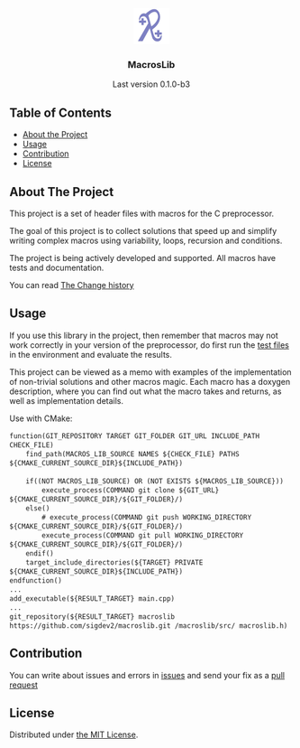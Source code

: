 <p align="center">
    <img src="https://raw.githubusercontent.com/sigdev2/macroslib/master/icon.png" alt="Logo" width="64" height="64">
    <h3 align="center">MacrosLib</h3>
    <p align="center">Last version 0.1.0-b3</p>
</p>


## Table of Contents

* [About the Project](#about-the-project)
* [Usage](#usage)
* [Contribution](#contribution)
* [License](#license)


## About The Project

This project is a set of header files with macros for the C preprocessor.

The goal of this project is to collect solutions that speed up and simplify writing complex macros using variability, loops, recursion and conditions.

The project is being actively developed and supported. All macros have tests and documentation.

You can read [The Change history](./CHANGELOG)


## Usage

If you use this library in the project, then remember that macros may not work correctly in your version of the preprocessor, do first run the [test files](./tests/) in the environment and evaluate the results.

This project can be viewed as a memo with examples of the implementation of non-trivial solutions and other macros magic. Each macro has a doxygen description, where you can find out what the macro takes and returns, as well as implementation details.

Use with CMake:

    function(GIT_REPOSITORY TARGET GIT_FOLDER GIT_URL INCLUDE_PATH CHECK_FILE)
        find_path(MACROS_LIB_SOURCE NAMES ${CHECK_FILE} PATHS ${CMAKE_CURRENT_SOURCE_DIR}${INCLUDE_PATH})

        if((NOT MACROS_LIB_SOURCE) OR (NOT EXISTS ${MACROS_LIB_SOURCE}))
            execute_process(COMMAND git clone ${GIT_URL} ${CMAKE_CURRENT_SOURCE_DIR}/${GIT_FOLDER}/)
        else()
            # execute_process(COMMAND git push WORKING_DIRECTORY ${CMAKE_CURRENT_SOURCE_DIR}/${GIT_FOLDER}/)
            execute_process(COMMAND git pull WORKING_DIRECTORY ${CMAKE_CURRENT_SOURCE_DIR}/${GIT_FOLDER}/)
        endif()
        target_include_directories(${TARGET} PRIVATE ${CMAKE_CURRENT_SOURCE_DIR}${INCLUDE_PATH})
    endfunction()
    ...
    add_executable(${RESULT_TARGET} main.cpp)
    ...
    git_repository(${RESULT_TARGET} macroslib https://github.com/sigdev2/macroslib.git /macroslib/src/ macroslib.h)


## Contribution

You can write about issues and errors in [issues](https://github.com/sigdev2/macroslib/issues) and send your fix as a [pull request](https://github.com/sigdev2/macroslib/pulls)


## License

Distributed under [the MIT License](./LICENSE).
